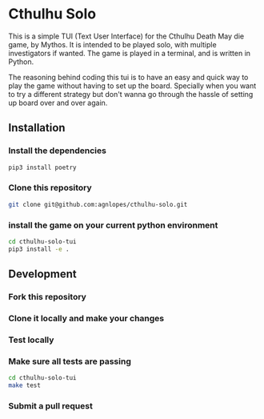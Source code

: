 # Cthulhu Solo

This is a simple TUI (Text User Interface) for the Cthulhu Death May die game,
by Mythos. It is intended to be played solo, with multiple investigators if
wanted. The game is played in a terminal, and is written in Python.

The reasoning behind coding this tui is to have an easy and quick way to play
the game without having to set up the board. Specially when you want to try a
different strategy but don't wanna go through the hassle of setting up board
over and over again.

## Installation

### Install the dependencies

```bash
pip3 install poetry
```

### Clone this repository

```bash
git clone git@github.com:agnlopes/cthulhu-solo.git
```

### install the game on your current python environment

```bash
cd cthulhu-solo-tui
pip3 install -e .
```

## Development

### Fork this repository

### Clone it locally and make your changes

### Test locally

### Make sure all tests are passing

```bash
cd cthulhu-solo-tui
make test
```

### Submit a pull request
